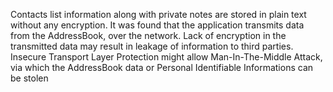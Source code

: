 
Contacts list information along with private notes are
stored in plain text without any encryption. It was found that the application
transmits data from the AddressBook, over the network. Lack of encryption in the
transmitted data may result in leakage of information to third parties.
Insecure Transport Layer Protection might allow Man-In-The-Middle Attack, via which the
AddressBook data or Personal Identifiable Informations can be stolen
